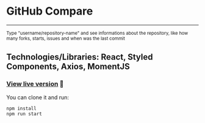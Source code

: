 <h1> GitHub Compare </h1>

<hr>

<p> <small>Type "username/repository-name" and see informations about the repository, like how many forks, starts, issues and when was the last commit </small> </p> 

<h2> Technologies/Libraries: React, Styled Components, Axios, MomentJS</h2>

###  [View live version](https://laurabeatris.github.io/github-compare/) 🚀

You can clone it and run:

```shell
npm install
npm run start
```
